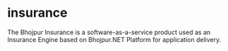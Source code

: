 # insurance
The Bhojpur Insurance is a software-as-a-service product used as an Insurance Engine based on Bhojpur.NET Platform for application delivery.
